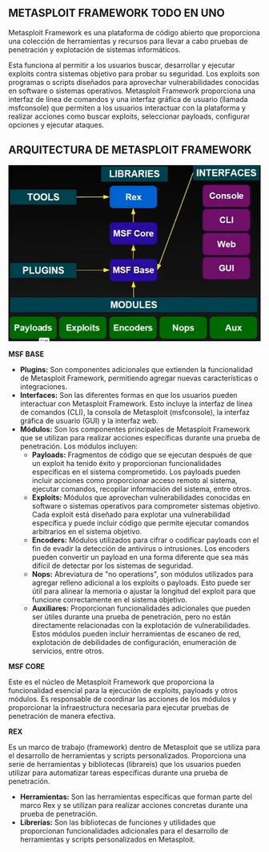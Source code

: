 ## METASPLOIT FRAMEWORK TODO EN UNO

Metasploit Framework es una plataforma de código abierto que proporciona una colección de herramientas y recursos para llevar a cabo pruebas de penetración y explotación de sistemas informáticos.

Esta funciona al permitir a los usuarios buscar, desarrollar y ejecutar exploits contra sistemas objetivo para probar su seguridad. Los exploits son programas o scripts diseñados para aprovechar vulnerabilidades conocidas en software o sistemas operativos. Metasploit Framework proporciona una interfaz de línea de comandos y una interfaz gráfica de usuario (llamada msfconsole) que permiten a los usuarios interactuar con la plataforma y realizar acciones como buscar exploits, seleccionar payloads, configurar opciones y ejecutar ataques.

## ARQUITECTURA DE METASPLOIT FRAMEWORK
![EJEMPLO DE ARQUITECTURA](../assets/image51.png)

**MSF BASE**

- **Plugins:** Son componentes adicionales que extienden la funcionalidad de Metasploit Framework, permitiendo agregar nuevas características o integraciones.
- **Interfaces:** Son las diferentes formas en que los usuarios pueden interactuar con Metasploit Framework. Esto incluye la interfaz de línea de comandos (CLI), la consola de Metasploit (msfconsole), la interfaz gráfica de usuario (GUI) y la interfaz web.
- **Módulos:** Son los componentes principales de Metasploit Framework que se utilizan para realizar acciones específicas durante una prueba de penetración. Los módulos incluyen:
  - **Payloads:** Fragmentos de código que se ejecutan después de que un exploit ha tenido éxito y proporcionan funcionalidades específicas en el sistema comprometido. Los payloads pueden incluir acciones como proporcionar acceso remoto al sistema, ejecutar comandos, recopilar información del sistema, entre otros.
  - **Exploits:** Módulos que aprovechan vulnerabilidades conocidas en software o sistemas operativos para comprometer sistemas objetivo. Cada exploit está diseñado para explotar una vulnerabilidad específica y puede incluir código que permite ejecutar comandos arbitrarios en el sistema objetivo.
  - **Encoders:** Módulos utilizados para cifrar o codificar payloads con el fin de evadir la detección de antivirus o intrusiones. Los encoders pueden convertir un payload en una forma diferente que sea más difícil de detectar por los sistemas de seguridad.
  - **Nops:** Abreviatura de "no operations", son módulos utilizados para agregar relleno adicional a los exploits o payloads. Esto puede ser útil para alinear la memoria o ajustar la longitud del exploit para que funcione correctamente en el sistema objetivo.
  - **Auxiliares:** Proporcionan funcionalidades adicionales que pueden ser útiles durante una prueba de penetración, pero no están directamente relacionadas con la explotación de vulnerabilidades. Estos módulos pueden incluir herramientas de escaneo de red, explotación de debilidades de configuración, enumeración de servicios, entre otros.

**MSF CORE**

Este es el núcleo de Metasploit Framework que proporciona la funcionalidad esencial para la ejecución de exploits, payloads y otros módulos. Es responsable de coordinar las acciones de los módulos y proporcionar la infraestructura necesaria para ejecutar pruebas de penetración de manera efectiva.

**REX**

Es un marco de trabajo (framework) dentro de Metasploit que se utiliza para el desarrollo de herramientas y scripts personalizados. Proporciona una serie de herramientas y bibliotecas (librareis) que los usuarios pueden utilizar para automatizar tareas específicas durante una prueba de penetración.

- **Herramientas:** Son las herramientas específicas que forman parte del marco Rex y se utilizan para realizar acciones concretas durante una prueba de penetración.
- **Librerías:** Son las bibliotecas de funciones y utilidades que proporcionan funcionalidades adicionales para el desarrollo de herramientas y scripts personalizados en Metasploit.
